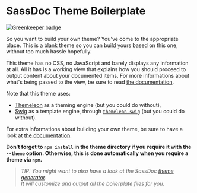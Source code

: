 SassDoc Theme Boilerplate
=========================

[![Greenkeeper badge](https://badges.greenkeeper.io/SassDoc/sassdoc-theme-blank.svg)](https://greenkeeper.io/)

So you want to build your own theme? You've come to the appropriate place.
This is a blank theme so you can build yours based on this one, without
too much hassle hopefully.

This theme has no CSS, no JavaScript and barely displays any information
at all. All it has is a working view that explains how you should
proceed to output content about your documented items. For more
informations about what's being passed to the view, be sure to read
[the documentation](http://sassdoc.com/data-interface/).

Note that this theme uses:

* [Themeleon](https://github.com/themeleon/themeleon) as a theming
  engine (but you could do without),
* [Swig](http://paularmstrong.github.io/swig/) as a template engine,
  through
  [`themeleon-swig`](https://github.com/themeleon/themeleon-swig) (but
  you could do without).

For extra informations about building your own theme, be sure to have a
look at [the documentation](http://sassdoc.com/using-your-own-theme/).

**Don't forget to `npm install` in the theme directory if you require
it with the `--theme` option. Otherwise, this is done automatically when
you require a theme via `npm`.**

> *TIP: You might want to also have a look at the SassDoc [theme generator](http://sassdoc.com/theme-generator/).  
It will customize and output all the boilerplate files for you.*
